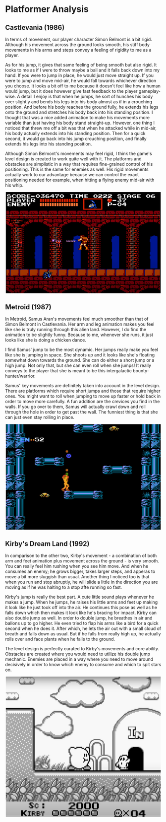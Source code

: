 # Platformer Analysis
## Castlevania (1986)
In terms of movement, our player character Simon Belmont is a bit rigid. Although his movement across the ground looks smooth, his stiff body movements in his arms and steps convey a feeling of rigidity to me as a player. 

As for his jump, it gives that same feeling of being smooth but also rigid. It looks to me as if I were to throw maybe a ball and it falls back down into my hand. If you were to jump in place, he would just move straight up. If you were to jump and move mid-air, he would fall towards whichever direction you choose. It looks a bit off to me because it doesn't feel like how a human would jump, but it does however give fast feedback to the player gameplay-wise. A detail I enjoy is that when he jumps, he sort of hunches his body over slightly and bends his legs into his body almost as if in a crouching position. And before his body reaches the ground fully, he extends his legs onto the ground and stretches his body back into his standing position. I thought that was a nice added animation to make his movements more variable than just having his body stand straight-up. However, one thing I noticed that threw me off a bit was that when he attacked while in mid-air, his body actually extends into his standing position. Then for a quick second, it would go back into his jump crouching position, and finally extends his legs into his standing position.

Although Simon Belmont's movements may feel rigid, I think the game's level design is created to work quite well with it. The platforms and obstacles are simplistic in a way that requires fine-grained control of his positioning. This is the same for enemies as well. His rigid movements actually work to our advantage because we can control the exact positioning needed for example, when hitting a flying enemy mid-air with his whip. 

<center><img src="castlevania.png" alt="Castlevania gameplay" width="500"></center>

## Metroid (1987)
In Metroid, Samus Aran's movements feel much smoother than that of Simon Belmont in Castlevania. Her arm and leg animation makes you feel like she is truly running through this alien land. However, I do find the animation to be slightly funny. Because to me, whenever she runs, it just looks like she is doing a chicken dance. 

I find Samus' jump to be the most dynamic. Her jumps really make you feel like she is jumping in space. She shoots up and it looks like she's floating somewhat down towards the ground. She can do either a short jump or a high jump. Not only that, but she can even roll when she jumps! It really conveys to the player that she is meant to be this intergalactic bounty-hunter/warrior.

Samus' key movements are definitely taken into account in the level design. There are platforms which require short jumps and those that require higher ones. You might want to roll when jumping to move up faster or hold back in order to move more carefully. A fun addition are the crevices you find in the walls. If you go over to them, Samus will actually crawl down and roll through the hole in order to get past the wall. The funniest thing is that she can just even stay rolling in place.

<center><img src="metroid.png" alt="Castlevania gameplay" width="500"></center>

## Kirby's Dream Land (1992)
In comparison to the other two, Kirby's movement - a combination of both arm and feet animation plus movement across the ground - is very smooth. You can really feel him rushing when you see him move. And when he consumes an enemy; he grows bigger, takes larger steps, and apperas to move a bit more sluggish than usual. Another thing I noticed too is that when you run and stop abruptly, he will slide a little in the direction you are moving as if he was halting to a stop afte running so fast.

Kirby's jump is really the best part. A cute little sound plays whenever he makes a jump. When he jumps, he raises his little arms and feet up making it look like he just took off into the air. He continues this pose as well as he falls down which then makes it look like he's bracing for impact. Kirby can also double jump as well. In order to double jump, he breathes in air and ballons up to go higher. He even tried to flap his arms like a bird for a quick second when he does it. After which, he lets the air out with a small cloud of breath and falls down as usual. But if he falls from really high up, he actually rolls over and face plants when he falls to the ground.

The level design is perfectly curated to Kirby's movements and core ability. Obstacles are created where you would need to utilize his double jump mechanic. Enemies are placed in a way where you need to move around decisively in order to know which enemy to consume and which to spit stars on.

<center><img src="kirby.png" alt="Castlevania gameplay" width="500"></center>
